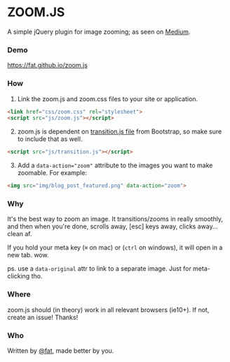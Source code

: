 # ZOOM.JS

A simple jQuery plugin for image zooming; as seen on [Medium](https://medium.com/designing-medium/image-zoom-on-medium-24d146fc0c20).

### Demo
https://fat.github.io/zoom.js

### How

1. Link the zoom.js and zoom.css files to your site or application.

  ```html
  <link href="css/zoom.css" rel="stylesheet">
  <script src="js/zoom.js"></script>
  ```

2. zoom.js is dependent on [transition.js file](https://raw.github.com/twbs/bootstrap/master/js/transition.js) from Bootstrap, so make sure to include that as well.

  ```html
  <script src="js/transition.js"></script>
  ```

3. Add a `data-action="zoom"` attribute to the images you want to make zoomable. For example:

  ```html
  <img src="img/blog_post_featured.png" data-action="zoom">
  ```


### Why

It's the best way to zoom an image. It transitions/zooms in really smoothly, and then when you're done, scrolls away, [esc] keys away, clicks away… clean af.

If you hold your meta key (`⌘` on mac) or (`ctrl` on windows), it will open in a new tab. wow.

ps. use a `data-original` attr to link to a separate image. Just for meta-clicking tho.


### Where

zoom.js should (in theory) work in all relevant browsers (ie10+). If not, create an issue! Thanks!


### Who

Written by <a href="//twitter.com/fat">@fat</a>, made better by you.
